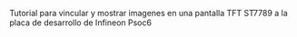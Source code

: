 Tutorial para vincular y mostrar imagenes en una pantalla TFT ST7789 a la placa de desarrollo de Infineon Psoc6

